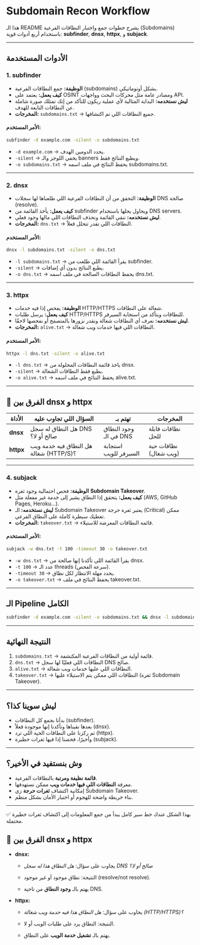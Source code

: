 # Subdomain Recon Workflow

هذا الـ README يشرح خطوات جمع واختبار النطاقات الفرعية (Subdomains) باستخدام أربع أدوات قوية: **subfinder**, **dnsx**, **httpx**, و **subjack**.

---

## الأدوات المستخدمة

### 1. subfinder
- **الوظيفة:** جمع النطاقات الفرعية (subdomains) بشكل أوتوماتيكي.
- **كيف يعمل:** يعتمد على OSINT ومصادر عامة مثل محركات البحث وواجهات API.
- **ليش نستخدمه:** البداية المثالية لأي عملية ريكون للتأكد من إنك تمتلك صورة شاملة عن النطاقات التابعة للهدف.
- **المخرجات:** `subdomains.txt` → جميع النطاقات اللي تم اكتشافها.

#### الأمر المستخدم:
```bash
subfinder -d example.com -silent -o subdomains.txt
```
- `-d example.com` → يحدد الدومين الهدف.  
- `-silent` → يخفي اللوجز والـ banners ويطبع النتائج فقط.  
- `-o subdomains.txt` → يحفظ النتائج في ملف اسمه subdomains.txt.  

---

### 2. dnsx
- **الوظيفة:** التحقق من أن النطاقات الفرعية اللي طلعناها لها سجلات DNS صالحة (resolve).
- **كيف يعمل:** يأخذ القائمة من subfinder ويحاول يحلها باستخدام DNS servers.
- **ليش نستخدمه:** ننقي القائمة ونحذف النطاقات اللي مالها وجود فعلي.
- **المخرجات:** `dns.txt` → النطاقات اللي تقدر تتحلل فعلاً.

#### الأمر المستخدم:
```bash
dnsx -l subdomains.txt -silent -o dns.txt
```
- `-l subdomains.txt` → يقرأ القائمة اللي طلعت من subfinder.  
- `-silent` → يطبع النتائج بدون أي إضافات.  
- `-o dns.txt` → يحفظ النطاقات الصالحة في ملف اسمه dns.txt.  

---

### 3. httpx
- **الوظيفة:** يفحص إذا فيه خدمات HTTP/HTTPS شغالة على النطاقات.
- **كيف يعمل:** يرسل طلبات HTTP/HTTPS للنطاقات ويتأكد من استجابة السيرفر.
- **ليش نستخدمه:** نعرف أي النطاقات شغالة ونقدر نزورها بالمتصفح أو نفحصها لاحقًا.
- **المخرجات:** `alive.txt` → النطاقات اللي فيها خدمات ويب شغالة.

#### الأمر المستخدم:
```bash
httpx -l dns.txt -silent -o alive.txt
```
- `-l dns.txt` → ياخذ قائمة النطاقات المحلولة من dnsx.  
- `-silent` → يطبع فقط النطاقات الشغالة.  
- `-o alive.txt` → يحفظ النتائج في ملف اسمه alive.txt.  

---
## 🔹 الفرق بين dnsx و httpx

| الأداة   | السؤال اللي تجاوب عليه                  | تهتم بـ                  | المخرجات              |
|----------|-----------------------------------------|--------------------------|-----------------------|
| **dnsx** | هل النطاق له سجل DNS صالح أو لا؟        | وجود النطاق في الـ DNS   | نطاقات قابلة للحل     |
| **httpx**| هل النطاق فيه خدمة ويب شغالة (HTTP/S)؟ | استجابة السيرفر للويب   | نطاقات حية (ويب شغال) |

---


### 4. subjack
- **الوظيفة:** فحص احتمالية وجود ثغرة **Subdomain Takeover**.
- **كيف يعمل:** يتحقق إذا النطاق يشير إلى خدمة غير مفعلة مثل (AWS, GitHub Pages, Heroku...).
- **ليش نستخدمه:** الـ Subdomain Takeover يعتبر ثغرة حرجة (Critical) ممكن تعطيك سيطرة كاملة على النطاق الفرعي.
- **المخرجات:** `takeover.txt` → قائمة النطاقات المعرضة للاستيلاء.

#### الأمر المستخدم:
```bash
subjack -w dns.txt -t 100 -timeout 30 -o takeover.txt
```
- `-w dns.txt` → يقرأ القائمة اللي تأكدنا إنها صالحة من dnsx.  
- `-t 100` → عدد الـ threads (سرعة الفحص).  
- `-timeout 30` → يحدد مهلة الانتظار لكل نطاق.  
- `-o takeover.txt` → يحفظ النتائج في ملف takeover.txt.  

---

## الـ Pipeline الكامل

```bash
subfinder -d example.com -silent -o subdomains.txt && dnsx -l subdomains.txt -silent -o dns.txt && httpx -l dns.txt -silent -o alive.txt && subjack -w dns.txt -t 100 -timeout 30 -o takeover.txt
```

---

## النتيجة النهائية

1. `subdomains.txt` → قائمة أولية من النطاقات الفرعية المكتشفة.
2. `dns.txt` → النطاقات اللي فعليًا لها سجل DNS صالح.
3. `alive.txt` → النطاقات اللي عليها خدمات ويب شغالة.
4. `takeover.txt` → النطاقات اللي ممكن يتم الاستيلاء عليها (ثغرة Subdomain Takeover).

---

## ليش سوينا كذا؟

- بدأنا بجمع كل النطاقات (subfinder).  
- بعدها نقيناها وتأكدنا إنها موجودة فعلاً (dnsx).  
- ثم ركزنا على النطاقات الحية اللي ترد (httpx).  
- وأخيرًا، فحصنا إذا فيها ثغرات خطيرة (subjack).  

---

## وش بنستفيد في الأخير؟

- **قائمة نظيفة ومرتبة** بالنطاقات الفرعية.  
- معرفة **النطاقات اللي فيها خدمات ويب** ممكن نستهدفها.  
- إمكانية اكتشاف **ثغرات حرجة** زي Subdomain Takeover.  
- بناء خريطة واضحة للهجوم أو اختبار الأمان بشكل منظم.

---

✅ بهذا الشكل عندك خط سير كامل يبدأ من جمع المعلومات إلى اكتشاف ثغرات خطيرة محتملة.

## 🔹 الفرق بين dnsx و httpx

- **dnsx:**
    
    - يجاوب على سؤال: _هل النطاق هذا له سجل DNS صالح أو لا؟_
        
    - النتيجة: نطاق موجود أو غير موجود (resolve/not resolve).
        
    - يهتم بالـ **وجود النطاق** من ناحية DNS.
        
- **httpx:**
    
    - يجاوب على سؤال: _هل النطاق هذا فيه خدمة ويب شغالة (HTTP/HTTPS)؟_
        
    - النتيجة: النطاق يرد على طلبات الويب أو لا.
        
    - يهتم بالـ **تشغيل خدمة الويب** على النطاق.
